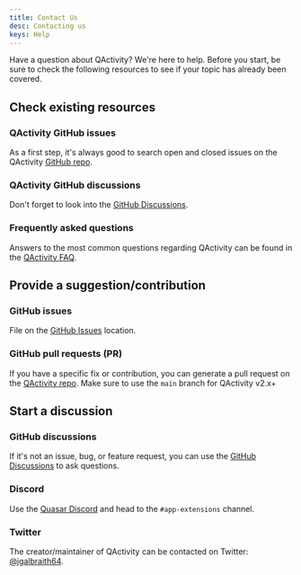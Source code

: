 ```yaml
---
title: Contact Us
desc: Contacting us
keys: Help
---
```


Have a question about QActivity? We're here to help. Before you start, be sure to check the following resources to see if your topic has already been covered.

## Check existing resources

### QActivity GitHub issues

As a first step, it's always good to search open and closed issues on the QActivity [GitHub repo](https://github.com/quasarframework/quasar-ui-qactivity/tree/main).

### QActivity GitHub discussions

Don't forget to look into the [GitHub Discussions](https://github.com/quasarframework/quasar-ui-qactivity/discussions).

### Frequently asked questions

Answers to the most common questions regarding QActivity can be found in the [QActivity FAQ](/help/faq).

## Provide a suggestion/contribution

### GitHub issues

File on the [GitHub Issues](https://github.com/quasarframework/quasar-ui-qactivity/issues) location.

### GitHub pull requests (PR)

If you have a specific fix or contribution, you can generate a pull request on the [QActivity repo](https://github.com/quasarframework/quasar-ui-qactivity/tree/main). Make sure to use the `main` branch for QActivity v2.x+

## Start a discussion

### GitHub discussions

If it's not an issue, bug, or feature request, you can use the [GitHub Discussions](https://github.com/quasarframework/quasar-ui-qactivity/discussions) to ask questions.

### Discord

Use the [Quasar Discord](https://chat.quasar.dev) and head to the `#app-extensions` channel.

### Twitter

The creator/maintainer of QActivity can be contacted on Twitter: [@jgalbraith64](https://twitter.com/jgalbraith64).
